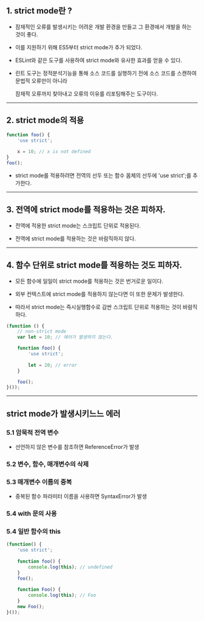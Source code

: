## 1. strict mode란 ?

- 잠재적인 오류를 발생시키는 어려운 개발 환경을 만들고 그 환경에서 개발을 하는 것이 좋다.

- 이를 지원하기 위해 ES5부터 strict mode가 추가 되었다.

- ESLint와 같은 도구를 사용하여 strict mode와 유사한 효과를 얻을 수 있다.

- 린트 도구는 정적분석기능을 통해 소스 코드를 실행하기 전에 소스 코드를 스캔하여 문법적 오류만이 아니라

    잠재적 오류까지 찾아내고 오류의 이유를 리포팅해주는 도구이다.
  
<hr >

## 2. strict mode의 적용

~~~ javascript
function foo() {
    'use strict';
    
    x = 10; // x is not defined
}
foo();
~~~

- strict mode를 적용하려면 전역의 선두 또는 함수 몸체의 선두에 'use strict';를 추가한다.

<hr >

## 3. 전역에 strict mode를 적용하는 것은 피하자.

- 전역에 적용한 strict mode는 스크립트 단위로 적용된다.

- 전역에 strict mode를 적용하는 것은 바람직하지 않다.

<hr >

## 4. 함수 단위로 strict mode를 적용하는 것도 피하자.

- 모든 함수에 일일이 strict mode를 적용하는 것은 번거로운 일이다.

- 외부 컨텍스트에 strict mode를 적용하지 않는다면 이 또한 문제가 발생한다.

- 따라서 strict mode는 즉시실행함수로 감싼 스크립트 단위로 적용하는 것이 바람직하다.

~~~ javascript
(function () {
    // non-strict mode
    var let = 10; // 에러가 발생하지 않는다.

    function foo() {
        'use strict';
    
        let = 20; // error
    }

    foo();
}());
~~~

<hr >

## strict mode가 발생시키느느 에러

### 5.1 암묵적 전역 변수

- 선언하지 않은 변수를 참조하면 ReferenceError가 발생

### 5.2 변수, 함수, 매개변수의 삭제

### 5.3 매개변수 이름의 중복

- 중복된 함수 파라미터 이름을 사용하면 SyntaxError가 발생

### 5.4 with 문의 사용

### 5.4 일반 함수의 this

~~~ javascript
(function() {
    'use strict';
    
    function foo() {
        console.log(this); // undefined
    }
    foo();
    
    function Foo() {
        console.log(this); // Foo
    }
    new Foo();
}());
~~~
